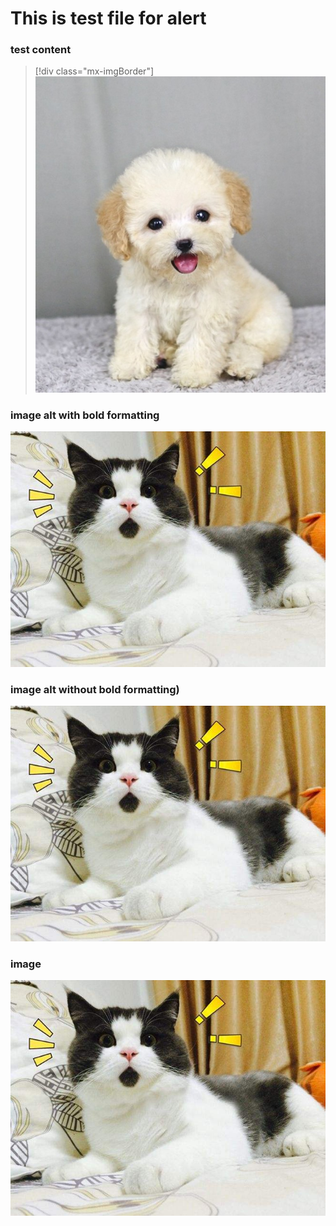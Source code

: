 
# This is test file for alert

### test content
> [!div class="mx-imgBorder"]
> ![The **Azure Explorer** window. The user is swapping the web app in the version 2 deployment slot with the production slot](../img/dog.jpg)

### image alt with bold formatting
![The **Azure Explorer** window. The user is swapping the web app in the version 2 deployment slot with the production slot](../img/cat.jpg)

### image alt without bold formatting)
![The Azure Explorer window. The user is swapping the web app in the version 2 deployment slot with the production slot](../img/cat.jpg)

### image
![I am test image for cat I am test image for cat](../img/cat.jpg)


